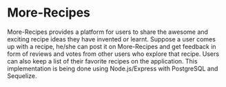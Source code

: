 # More-Recipes
More-Recipes provides a platform for users to share the awesome and exciting  recipe ideas they  have invented or learnt.  Suppose a user comes up with a recipe,  he/she can post it on  More-Recipes and  get feedback in form of reviews and votes from other users who explore that  recipe. Users can also keep a list of their favorite recipes on the application. This implementation is being done using Node.js/Express with PostgreSQL and Sequelize.

